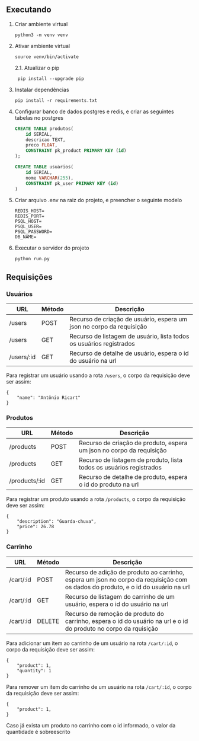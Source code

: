 ## Executando
1. Criar ambiente virtual
    ```
    python3 -m venv venv
    ```
2. Ativar ambiente virtual
    ```
    source venv/bin/activate
    ```
   2.1. Atualizar o pip
   ```
    pip install --upgrade pip
    ```
3. Instalar dependências
    ```
    pip install -r requirements.txt
    ```
4. Configurar banco de dados postgres e redis, e criar as seguintes tabelas no postgres
    ```sql
    CREATE TABLE produtos(
        id SERIAL,
        descricao TEXT,
        preco FLOAT,
        CONSTRAINT pk_product PRIMARY KEY (id)
    );
    
    CREATE TABLE usuarios(
        id SERIAL,
        nome VARCHAR(255),
        CONSTRAINT pk_user PRIMARY KEY (id)
    )
    ```

5. Criar arquivo .env na raiz do projeto, e preencher o seguinte modelo
    ```
    REDIS_HOST=
    REDIS_PORT=
    PSQL_HOST=
    PSQL_USER=
    PSQL_PASSWORD=
    DB_NAME=
    ``` 
6. Executar o servidor do projeto
    ```
    python run.py
    ```

## Requisições

### Usuários

 URL | Método | Descrição 
------|------------|-----
/users | POST | Recurso de criação de usuário, espera um json no corpo da requisição
/users | GET | Recurso de listagem de usuário, lista todos os usuários registrados
/users/:id | GET | Recurso de detalhe de usuário, espera o id do usuário na url

Para registrar um usuário usando a rota `/users`, o corpo da requisição deve ser assim:
```
{
    "name": "Antônio Ricart"
}
```

 

### Produtos

 URL | Método | Descrição 
------|------------|-----
/products | POST | Recurso de criação de produto, espera um json no corpo da requisição
/products | GET | Recurso de listagem de produto, lista todos os usuários registrados
/products/:id | GET | Recurso de detalhe de produto, espera o id do produto na url

Para registrar um produto usando a rota `/products`, o corpo da requisição deve ser assim:
```
{
	"description": "Guarda-chuva",
	"price": 26.78
}
```

### Carrinho

 URL | Método | Descrição 
------|------------|-----
/cart/:id | POST | Recurso de adição de produto ao carrinho, espera um json no corpo da requisição com os dados do produto, e o id do usuário na url 
/cart/:id | GET | Recurso de listagem do carrinho de um usuário, espera o id do usuário na url
/cart/:id | DELETE | Recurso de remoção de produto do carrinho, espera o id do usuário na url e o id do produto no corpo da rquisição

Para adicionar um item ao carrinho de um usuário na rota `/cart/:id`, o corpo da requisição deve ser assim:
```
{
    "product": 1,
    "quantity": 1
}
```
Para remover um item do carrinho de um usuário na rota `/cart/:id`, o corpo da requisição deve ser assim:
```
{
    "product": 1,
}
```

Caso já exista um produto no carrinho com o id informado, o valor da quantidade é sobreescrito